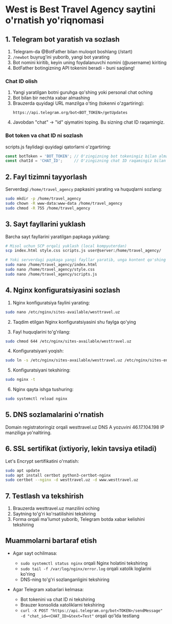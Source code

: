 # West is Best Travel Agency saytini o'rnatish yo'riqnomasi

## 1. Telegram bot yaratish va sozlash

1. Telegram-da @BotFather bilan muloqot boshlang (/start)
2. `/newbot` buyrug'ini yuborib, yangi bot yarating
3. Bot nomini kiritib, keyin uning foydalanuvchi nomini (@username) kiriting
4. BotFather botingizning API tokenini beradi - buni saqlang!

### Chat ID olish

1. Yangi yaratilgan botni guruhga qo'shing yoki personal chat oching
2. Bot bilan bir nechta xabar almashing
3. Brauzerda quyidagi URL manzilga o'ting (tokenni o'zgartiring):
   ```
   https://api.telegram.org/bot<BOT_TOKEN>/getUpdates
   ```
4. Javobdan "chat" -> "id" qiymatini toping. Bu sizning chat ID raqamingiz.

### Bot token va chat ID ni sozlash

scripts.js faylidagi quyidagi qatorlarni o'zgartiring:
```javascript
const botToken = 'BOT_TOKEN'; // O'zingizning bot tokeningiz bilan almashtiring
const chatId = 'CHAT_ID';     // O'zingizning chat ID raqamingiz bilan almashtiring
```

## 2. Fayl tizimni tayyorlash

Serverdagi `/home/travel_agency` papkasini yarating va huquqlarni sozlang:
```bash
sudo mkdir -p /home/travel_agency
sudo chown -R www-data:www-data /home/travel_agency
sudo chmod -R 755 /home/travel_agency
```

## 3. Sayt fayllarini yuklash

Barcha sayt fayllarini yaratilgan papkaga yuklang:
```bash
# Misol uchun SCP orqali yuklash (local kompyuterdan)
scp index.html style.css scripts.js user@server:/home/travel_agency/

# Yoki serverdagi papkaga yangi fayllar yaratib, unga kontent qo'shing
sudo nano /home/travel_agency/index.html
sudo nano /home/travel_agency/style.css
sudo nano /home/travel_agency/scripts.js
```

## 4. Nginx konfiguratsiyasini sozlash

1. Nginx konfiguratsiya faylini yarating:
```bash
sudo nano /etc/nginx/sites-available/westtravel.uz
```

2. Taqdim etilgan Nginx konfiguratsiyasini shu faylga qo'ying

3. Fayl huquqlarini to'g'rilang:
```bash
sudo chmod 644 /etc/nginx/sites-available/westtravel.uz
```

4. Konfiguratsiyani yoqish:
```bash
sudo ln -s /etc/nginx/sites-available/westtravel.uz /etc/nginx/sites-enabled/
```

5. Konfiguratsiyani tekshiring:
```bash
sudo nginx -t
```

6. Nginx qayta ishga tushuring:
```bash
sudo systemctl reload nginx
```

## 5. DNS sozlamalarini o'rnatish

Domain registratoringiz orqali westtravel.uz DNS A yozuvini 46.17.104.198 IP manziliga yo'naltiring.

## 6. SSL sertifikat (ixtiyoriy, lekin tavsiya etiladi)

Let's Encrypt sertifikatini o'rnatish:
```bash
sudo apt update
sudo apt install certbot python3-certbot-nginx
sudo certbot --nginx -d westtravel.uz -d www.westtravel.uz
```

## 7. Testlash va tekshirish

1. Brauzerda westtravel.uz manzilini oching
2. Saytning to'g'ri ko'rsatilishini tekshiring
3. Forma orqali ma'lumot yuborib, Telegram botda xabar kelishini tekshiring

## Muammolarni bartaraf etish

* Agar sayt ochilmasa:
  * `sudo systemctl status nginx` orqali Nginx holatini tekshiring
  * `sudo tail -f /var/log/nginx/error.log` orqali xatolik loglarini ko'ring
  * DNS-ning to'g'ri sozlanganligini tekshiring

* Agar Telegram xabarlari kelmasa:
  * Bot tokenini va chat ID ni tekshiring
  * Brauzer konsolida xatoliklarni tekshiring
  * `curl -X POST "https://api.telegram.org/bot<TOKEN>/sendMessage" -d "chat_id=<CHAT_ID>&text=Test"` orqali qo'lda testlang